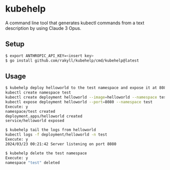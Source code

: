 # kubehelp

A command line tool that generates kubectl commands from a text
description by using Claude 3 Opus.

## Setup

```sh
$ export ANTHROPIC_API_KEY=<insert key>
$ go install github.com/rakyll/kubehelp/cmd/kubehelp@latest
```

## Usage

```sh
$ kubehelp deploy helloworld to the test namespace and expose it at 8080
kubectl create namespace test
kubectl create deployment helloworld --image=helloworld --namespace test
kubectl expose deployment helloworld --port=8080 --namespace test
Execute: y
namespace/test created
deployment.apps/helloworld created
service/helloworld exposed

$ kubehelp tail the logs from helloworld
kubectl logs -f deployment/helloworld -n test
Execute: y
2024/03/23 00:21:42 Server listening on port 8080

$ kubehelp delete the test namespace
Execute: y
namespace "test" deleted
```
